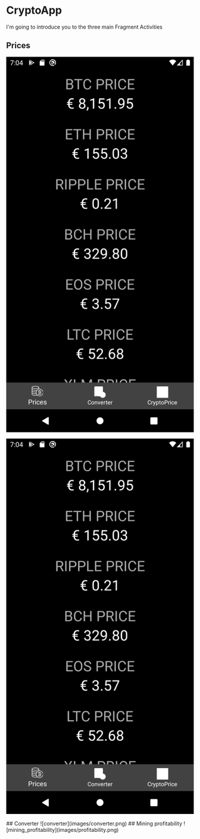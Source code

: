 # CryptoApp
I'm going to introduce you to the three main Fragment Activities

## Prices
![prices](images/prices.png)
<p align="center">
  <img src = "images/prices.png" alt="prices" />
  </p>
## Converter
![converter](images/converter.png)
## Mining profitability
![mining_profitability](images/profitability.png)
